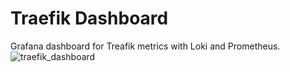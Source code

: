 # Traefik Dashboard
Grafana dashboard for Treafik metrics with Loki and Prometheus.
![traefik_dashboard](https://github.com/svenvg93/Grafana-Dashboard/assets/4511676/d8d0c66f-4028-4c6e-8f89-abf509ae5602)
